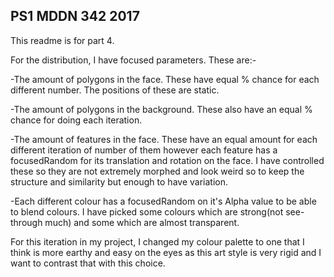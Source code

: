 ## PS1 MDDN 342 2017

This readme is for part 4.

For the distribution, I have focused parameters. These are:-

-The amount of polygons in the face. These have equal % chance for each different number. The positions of these are static.

-The amount of polygons in the background. These also have an equal % chance for doing each iteration. 

-The amount of features in the face. These have an equal amount for each different iteration of number of them however each feature has a focusedRandom for its translation and rotation on the face. I have controlled these so they are not extremely morphed and look weird so to keep the structure and similarity but enough to have variation.

-Each different colour has a focusedRandom on it's Alpha value to be able to blend colours. I have picked some colours which are strong(not see-through much) and some which are almost transparent.

 For this iteration in my project, I changed my colour palette to one that I think is more earthy and easy on the eyes as this art style is very rigid and I want to contrast that with this choice.
